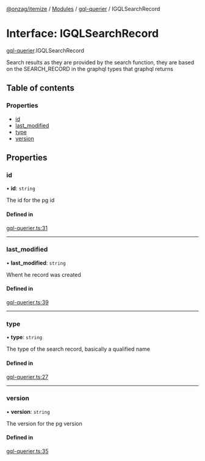 [@onzag/itemize](../README.md) / [Modules](../modules.md) / [gql-querier](../modules/gql_querier.md) / IGQLSearchRecord

# Interface: IGQLSearchRecord

[gql-querier](../modules/gql_querier.md).IGQLSearchRecord

Search results as they are provided
by the search function, they are based
on the SEARCH_RECORD in the graphql types
that graphql returns

## Table of contents

### Properties

- [id](gql_querier.IGQLSearchRecord.md#id)
- [last\_modified](gql_querier.IGQLSearchRecord.md#last_modified)
- [type](gql_querier.IGQLSearchRecord.md#type)
- [version](gql_querier.IGQLSearchRecord.md#version)

## Properties

### id

• **id**: `string`

The id for the pg id

#### Defined in

[gql-querier.ts:31](https://github.com/onzag/itemize/blob/a24376ed/gql-querier.ts#L31)

___

### last\_modified

• **last\_modified**: `string`

Whent he record was created

#### Defined in

[gql-querier.ts:39](https://github.com/onzag/itemize/blob/a24376ed/gql-querier.ts#L39)

___

### type

• **type**: `string`

The type of the search record, basically a qualified name

#### Defined in

[gql-querier.ts:27](https://github.com/onzag/itemize/blob/a24376ed/gql-querier.ts#L27)

___

### version

• **version**: `string`

The version for the pg version

#### Defined in

[gql-querier.ts:35](https://github.com/onzag/itemize/blob/a24376ed/gql-querier.ts#L35)
